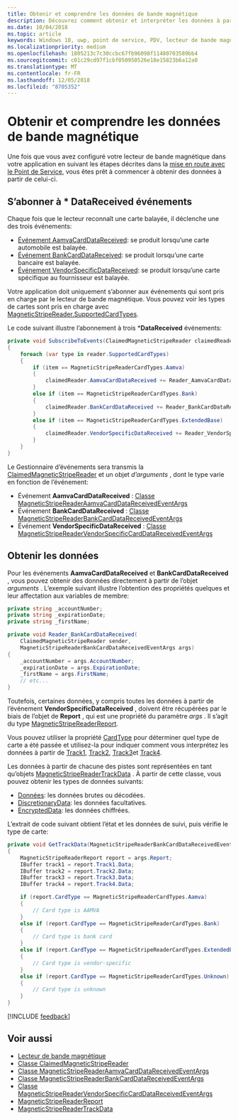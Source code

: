 ```yaml
---
title: Obtenir et comprendre les données de bande magnétique
description: Découvrez comment obtenir et interpréter les données à partir d’une bande magnétique.
ms.date: 10/04/2018
ms.topic: article
keywords: Windows 10, uwp, point de service, PDV, lecteur de bande magnétique
ms.localizationpriority: medium
ms.openlocfilehash: 1805213c7c30ccbc67fb96098f11480703589bb4
ms.sourcegitcommit: c01c29cd97f1cbf050950526e18e15823b6a12a0
ms.translationtype: MT
ms.contentlocale: fr-FR
ms.lasthandoff: 12/05/2018
ms.locfileid: "8705352"
---
```

# <a name="obtain-and-understand-magnetic-stripe-data"></a>Obtenir et comprendre les données de bande magnétique

Une fois que vous avez configuré votre lecteur de bande magnétique dans votre application en suivant les étapes décrites dans la [mise en route avec le Point de Service](pos-basics.md), vous êtes prêt à commencer à obtenir des données à partir de celui-ci.

## <a name="subscribe-to-datareceived-events"></a>S’abonner à * DataReceived événements

Chaque fois que le lecteur reconnaît une carte balayée, il déclenche une des trois événements:

* [Événement AamvaCardDataReceived](https://docs.microsoft.com/uwp/api/windows.devices.pointofservice.claimedmagneticstripereader.aamvacarddatareceived): se produit lorsqu’une carte automobile est balayée.
* [Événement BankCardDataReceived](https://docs.microsoft.com/uwp/api/windows.devices.pointofservice.claimedmagneticstripereader.aamvacarddatareceived): se produit lorsqu’une carte bancaire est balayée.
* [Événement VendorSpecificDataReceived](https://docs.microsoft.com/uwp/api/windows.devices.pointofservice.claimedmagneticstripereader.vendorspecificdatareceived): se produit lorsqu’une carte spécifique au fournisseur est balayée.

Votre application doit uniquement s’abonner aux événements qui sont pris en charge par le lecteur de bande magnétique. Vous pouvez voir les types de cartes sont pris en charge avec [MagneticStripeReader.SupportedCardTypes](https://docs.microsoft.com/uwp/api/windows.devices.pointofservice.magneticstripereader.supportedcardtypes
).

Le code suivant illustre l’abonnement à trois ***DataReceived** événements:

```cs
private void SubscribeToEvents(ClaimedMagneticStripeReader claimedReader, MagneticStripeReader reader)
{
    foreach (var type in reader.SupportedCardTypes)
    {
        if (item == MagneticStripeReaderCardTypes.Aamva)
        {
            claimedReader.AamvaCardDataReceived += Reader_AamvaCardDataReceived;
        }
        else if (item == MagneticStripeReaderCardTypes.Bank)
        {
            claimedReader.BankCardDataReceived += Reader_BankCardDataReceived;
        }
        else if (item == MagneticStripeReaderCardTypes.ExtendedBase)
        {
            claimedReader.VendorSpecificDataReceived += Reader_VendorSpecificDataReceived;
        }
    }
}
```

Le Gestionnaire d’événements sera transmis la [ClaimedMagneticStripeReader](https://docs.microsoft.com/uwp/api/windows.devices.pointofservice.claimedmagneticstripereader) et un objet *d’arguments* , dont le type varie en fonction de l’événement:

* Événement **AamvaCardDataReceived** : [Classe MagneticStripeReaderAamvaCardDataReceivedEventArgs](https://docs.microsoft.com/uwp/api/windows.devices.pointofservice.magneticstripereaderaamvacarddatareceivedeventargs)
* Événement **BankCardDataReceived** : [Classe MagneticStripeReaderBankCardDataReceivedEventArgs](https://docs.microsoft.com/uwp/api/windows.devices.pointofservice.magneticstripereaderbankcarddatareceivedeventargs)
* Événement **VendorSpecificDataReceived** : [Classe MagneticStripeReaderVendorSpecificCardDataReceivedEventArgs](https://docs.microsoft.com/uwp/api/windows.devices.pointofservice.magneticstripereadervendorspecificcarddatareceivedeventargs)

## <a name="get-the-data"></a>Obtenir les données

Pour les événements **AamvaCardDataReceived** et **BankCardDataReceived** , vous pouvez obtenir des données directement à partir de l’objet *arguments* . L’exemple suivant illustre l’obtention des propriétés quelques et leur affectation aux variables de membre:

```cs
private string _accountNumber;
private string _expirationDate;
private string _firstName;

private void Reader_BankCardDataReceived(
    ClaimedMagneticStripeReader sender, 
    MagneticStripeReaderBankCardDataReceivedEventArgs args)
{
    _accountNumber = args.AccountNumber;
    _expirationDate = args.ExpirationDate;
    _firstName = args.FirstName;
    // etc...
}
```

Toutefois, certaines données, y compris toutes les données à partir de l’événement **VendorSpecificDataReceived** , doivent être récupérées par le biais de l’objet de **Report** , qui est une propriété du paramètre *args* . Il s’agit du type [MagneticStripeReaderReport](https://docs.microsoft.com/uwp/api/windows.devices.pointofservice.magneticstripereaderreport).

Vous pouvez utiliser la propriété [CardType](https://docs.microsoft.com/uwp/api/windows.devices.pointofservice.magneticstripereaderreport.cardtype) pour déterminer quel type de carte a été passée et utilisez-la pour indiquer comment vous interprétez les données à partir de [Track1](https://docs.microsoft.com/uwp/api/windows.devices.pointofservice.magneticstripereaderreport.track1), [Track2](https://docs.microsoft.com/uwp/api/windows.devices.pointofservice.magneticstripereaderreport.track2), [Track3](https://docs.microsoft.com/uwp/api/windows.devices.pointofservice.magneticstripereaderreport.track3)et [Track4](https://docs.microsoft.com/uwp/api/windows.devices.pointofservice.magneticstripereaderreport.track4).

Les données à partir de chacune des pistes sont représentées en tant qu’objets [MagneticStripeReaderTrackData](https://docs.microsoft.com/uwp/api/windows.devices.pointofservice.magneticstripereadertrackdata) . À partir de cette classe, vous pouvez obtenir les types de données suivants:

* [Données](https://docs.microsoft.com/uwp/api/windows.devices.pointofservice.magneticstripereadertrackdata.data): les données brutes ou décodées.
* [DiscretionaryData](https://docs.microsoft.com/uwp/api/windows.devices.pointofservice.magneticstripereadertrackdata.discretionarydata): les données facultatives. 
* [EncryptedData](https://docs.microsoft.com/uwp/api/windows.devices.pointofservice.magneticstripereadertrackdata.encrypteddata): les données chiffrées.

L’extrait de code suivant obtient l’état et les données de suivi, puis vérifie le type de carte:

```cs
private void GetTrackData(MagneticStripeReaderBankCardDataReceivedEventArgs args)
{
    MagneticStripeReaderReport report = args.Report;
    IBuffer track1 = report.Track1.Data;
    IBuffer track2 = report.Track2.Data;
    IBuffer track3 = report.Track3.Data;
    IBuffer track4 = report.Track4.Data;

    if (report.CardType == MagneticStripeReaderCardTypes.Aamva)
    {
        // Card type is AAMVA
    }
    else if (report.CardType == MagneticStripeReaderCardTypes.Bank)
    {
        // Card type is bank card
    }
    else if (report.CardType == MagneticStripeReaderCardTypes.ExtendedBase)
    {
        // Card type is vendor-specific
    }
    else if (report.CardType == MagneticStripeReaderCardTypes.Unknown)
    {
        // Card type is unknown
    }
}
```

[!INCLUDE [feedback](./includes/pos-feedback.md)]

## <a name="see-also"></a>Voir aussi

* [Lecteur de bande magnétique](pos-magnetic-stripe-reader.md)
* [Classe ClaimedMagneticStripeReader](https://docs.microsoft.com/uwp/api/windows.devices.pointofservice.claimedmagneticstripereader)
* [Classe MagneticStripeReaderAamvaCardDataReceivedEventArgs](https://docs.microsoft.com/uwp/api/windows.devices.pointofservice.magneticstripereaderaamvacarddatareceivedeventargs)
* [Classe MagneticStripeReaderBankCardDataReceivedEventArgs](https://docs.microsoft.com/uwp/api/windows.devices.pointofservice.magneticstripereaderbankcarddatareceivedeventargs)
* [Classe MagneticStripeReaderVendorSpecificCardDataReceivedEventArgs](https://docs.microsoft.com/uwp/api/windows.devices.pointofservice.magneticstripereadervendorspecificcarddatareceivedeventargs)
* [MagneticStripeReaderReport](https://docs.microsoft.com/uwp/api/windows.devices.pointofservice.magneticstripereaderreport)
* [MagneticStripeReaderTrackData](https://docs.microsoft.com/uwp/api/windows.devices.pointofservice.magneticstripereadertrackdata)